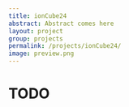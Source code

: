 ```yaml
---
title: ionCube24
abstract: Abstract comes here
layout: project
group: projects
permalink: /projects/ionCube24/
image: preview.png
---
```


# TODO

